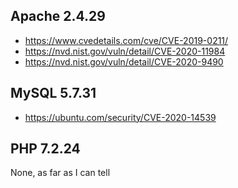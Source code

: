 ## Apache 2.4.29

- https://www.cvedetails.com/cve/CVE-2019-0211/
- https://nvd.nist.gov/vuln/detail/CVE-2020-11984
- https://nvd.nist.gov/vuln/detail/CVE-2020-9490

## MySQL 5.7.31

- https://ubuntu.com/security/CVE-2020-14539

## PHP 7.2.24

None, as far as I can tell
